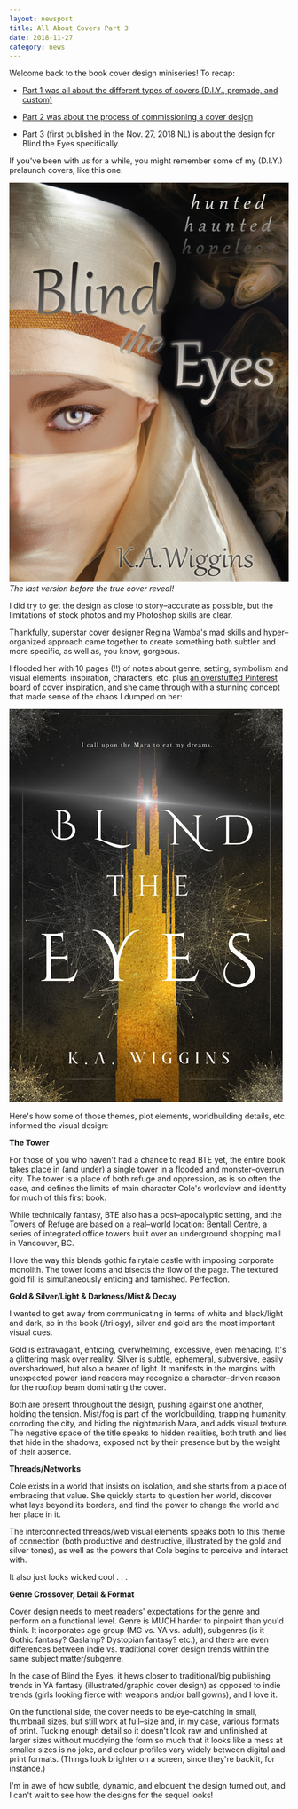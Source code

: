 ```yaml
---
layout: newspost
title: All About Covers Part 3
date: 2018-11-27
category: news
---
```


Welcome back to the book cover design miniseries! To recap:

- [Part 1 was all about the different types of covers (D.I.Y., premade, and custom)](https://kaie.space/news/2018/11/23/All-About-Covers-Part-1.html)

- [Part 2 was about the process of commissioning a cover design](https://kaie.space/news/2018/11/24/All-About-Covers-Part-2.html)

- Part 3 (first published in the Nov. 27, 2018 NL) is about the design for Blind the Eyes specifically.

If you've been with us for a while, you might remember some of my (D.I.Y.) prelaunch covers, like this one: 

![Pre-publication cover of Blind the Eyes](/scarf-version-bte.jpg)
*The last version before the true cover reveal!*

I did try to get the design as close to story–accurate as possible, but the limitations of stock photos and my Photoshop skills are clear.

Thankfully, superstar cover designer [Regina Wamba](https://reginawamba.com/)'s mad skills and hyper–organized approach came together to create something both subtler and more specific, as well as, you know, gorgeous. 

I flooded her with 10 pages (!!) of notes about genre, setting, symbolism and visual elements, inspiration, characters, etc. plus [an overstuffed Pinterest board](https://www.pinterest.ca/kaiespace/cover-inspiration/) of cover inspiration, and she came through with a stunning concept that made sense of the chaos I dumped on her: 

![Final cover of Blind the Eyes](/BTEFrontJacket.jpeg)

Here's how some of those themes, plot elements, worldbuilding details, etc. informed the visual design:

**The Tower**

For those of you who haven't had a chance to read BTE yet, the entire book takes place in (and under) a single tower in a flooded and monster–overrun city. The tower is a place of both refuge and oppression, as is so often the case, and defines the limits of main character Cole's worldview and identity for much of this first book. 

While technically fantasy, BTE also has a post–apocalyptic setting, and the Towers of Refuge are based on a real–world location: Bentall Centre, a series of integrated office towers built over an underground shopping mall in Vancouver, BC. 

I love the way this blends gothic fairytale castle with imposing corporate monolith. The tower looms and bisects the flow of the page. The textured gold fill is simultaneously enticing and tarnished. Perfection.

**Gold & Silver/Light & Darkness/Mist & Decay**

I wanted to get away from communicating in terms of white and black/light and dark, so in the book (/trilogy), silver and gold are the most important visual cues. 

Gold is extravagant, enticing, overwhelming, excessive, even menacing. It's a glittering mask over reality. Silver is subtle, ephemeral, subversive, easily overshadowed, but also a bearer of light. It manifests in the margins with unexpected power (and readers may recognize a character–driven reason for the rooftop beam dominating the cover. 

Both are present throughout the design, pushing against one another, holding the tension. Mist/fog is part of the worldbuilding, trapping humanity, corroding the city, and hiding the nightmarish Mara, and adds visual texture. The negative space of the title speaks to hidden realities, both truth and lies that hide in the shadows, exposed not by their presence but by the weight of their absence. 

**Threads/Networks**

Cole exists in a world that insists on isolation, and she starts from a place of embracing that value. She quickly starts to question her world, discover what lays beyond its borders, and find the power to change the world and her place in it. 

The interconnected threads/web visual elements speaks both to this theme of connection (both productive and destructive, illustrated by the gold and silver tones), as well as the powers that Cole begins to perceive and interact with. 

It also just looks wicked cool . . . 

**Genre Crossover, Detail & Format**

Cover design needs to meet readers' expectations for the genre and perform on a functional level. Genre is MUCH harder to pinpoint than you'd think. It incorporates age group (MG vs. YA vs. adult), subgenres (is it Gothic fantasy? Gaslamp? Dystopian fantasy? etc.), and there are even differences between indie vs. traditional cover design trends within the same subject matter/subgenre.

In the case of Blind the Eyes, it hews closer to traditional/big publishing trends in YA fantasy (illustrated/graphic cover design) as opposed to indie trends (girls looking fierce with weapons and/or ball gowns), and I love it. 

On the functional side, the cover needs to be eye–catching in small, thumbnail sizes, but still work at full–size and, in my case, various formats of print. Tucking enough detail so it doesn't look raw and unfinished at larger sizes without muddying the form so much that it looks like a mess at smaller sizes is no joke, and colour profiles vary widely between digital and print formats. (Things look brighter on a screen, since they're backlit, for instance.) 

I'm in awe of how subtle, dynamic, and eloquent the design turned out, and I can't wait to see how the designs for the sequel looks!
